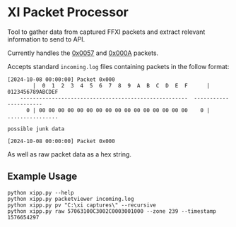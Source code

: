 # XI Packet Processor

Tool to gather data from captured FFXI packets and extract relevant information to send to API.

Currently handles the [0x0057](https://github.com/atom0s/XiPackets/tree/main/world/server/0x0057) and [0x000A](https://github.com/atom0s/XiPackets/tree/main/world/server/0x000A) packets.

Accepts standard `incoming.log` files containing packets in the follow format:

```
[2024-10-08 00:00:00] Packet 0x000
        |  0  1  2  3  4  5  6  7  8  9  A  B  C  D  E  F      | 0123456789ABCDEF
    -----------------------------------------------------  ----------------------
      0 | 00 00 00 00 00 00 00 00 00 00 00 00 00 00 00 00    0 | ................

possible junk data

[2024-10-08 00:00:00] Packet 0x000
```

As well as raw packet data as a hex string.

## Example Usage

```
python xipp.py --help
python xipp.py packetviewer incoming.log
python xipp.py pv "C:\xi captures\" --recursive
python xipp.py raw 57063100C3002C0003001000 --zone 239 --timestamp 1576654297
```
